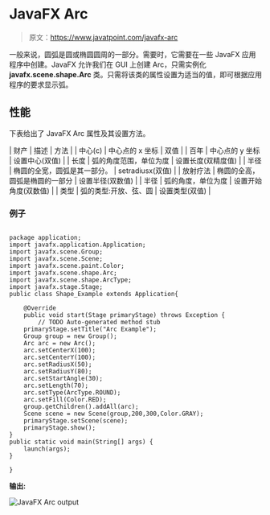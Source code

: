 # JavaFX Arc

> 原文：<https://www.javatpoint.com/javafx-arc>

一般来说，圆弧是圆或椭圆圆周的一部分。需要时，它需要在一些 JavaFX 应用程序中创建。JavaFX 允许我们在 GUI 上创建 Arc，只需实例化 **javafx.scene.shape.Arc** 类。只需将该类的属性设置为适当的值，即可根据应用程序的要求显示弧。

## 性能

下表给出了 JavaFX Arc 属性及其设置方法。

| 财产 | 描述 | 方法 |
| 中心(c) | 中心点的 x 坐标 | 双值 |
| 百年 | 中心点的 y 坐标 | 设置中心(双值) |
| 长度 | 弧的角度范围，单位为度 | 设置长度(双精度值) |
| 半径 | 椭圆的全宽，圆弧是其一部分。 | setradiusx(双值) |
| 放射疗法 | 椭圆的全高，圆弧是椭圆的一部分 | 设置半径(双数值) |
| 半径 | 弧的角度，单位为度 | 设置开始角度(双数值) |
| 类型 | 弧的类型:开放、弦、圆 | 设置类型(双值) |

### 例子

```

package application;
import javafx.application.Application;
import javafx.scene.Group;
import javafx.scene.Scene;
import javafx.scene.paint.Color;
import javafx.scene.shape.Arc;
import javafx.scene.shape.ArcType;
import javafx.stage.Stage;
public class Shape_Example extends Application{

	@Override
	public void start(Stage primaryStage) throws Exception {
		// TODO Auto-generated method stub
	primaryStage.setTitle("Arc Example");
	Group group = new Group();
	Arc arc = new Arc();
	arc.setCenterX(100);
	arc.setCenterY(100);
	arc.setRadiusX(50);
	arc.setRadiusY(80);
	arc.setStartAngle(30);
	arc.setLength(70);
	arc.setType(ArcType.ROUND);
	arc.setFill(Color.RED);
	group.getChildren().addAll(arc);
	Scene scene = new Scene(group,200,300,Color.GRAY);
	primaryStage.setScene(scene);
	primaryStage.show();
}
public static void main(String[] args) {
	launch(args);
}

}

```

**输出:**

![JavaFX Arc output](../img/0697ade38658d50d0a5f262919849523.png)